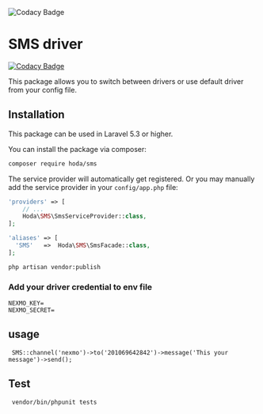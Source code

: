 ![Codacy Badge](https://api.codacy.com/project/badge/Grade/6b7c8831c69249588f5bb33add5313ce)

# SMS driver

[![Codacy Badge](https://api.codacy.com/project/badge/Grade/1aba7f28f3f64c59b5d9888f6f33119b)](https://app.codacy.com/gh/hodaa/sms-driver?utm_source=github.com&utm_medium=referral&utm_content=hodaa/sms-driver&utm_campaign=Badge_Grade)

This package allows you to switch between drivers or use default driver from your config file.
## Installation

This package can be used in Laravel 5.3 or higher.

You can install the package via composer:

``` bash
composer require hoda/sms
```

The service provider will automatically get registered. Or you may manually add the service provider in your `config/app.php` file:

```php
'providers' => [
    // ...
    Hoda\SMS\SmsServiceProvider::class,
];

'aliases' => [
  'SMS'   =>  Hoda\SMS\SmsFacade::class,
];
```

```shell
php artisan vendor:publish
```

### Add your driver credential to env file 

```shell
NEXMO_KEY=
NEXMO_SECRET=
``` 

## usage
``` dotenv
 SMS::channel('nexmo')->to('201069642842')->message('This your message')->send();
```

## Test
``` shell
 vendor/bin/phpunit tests
```
